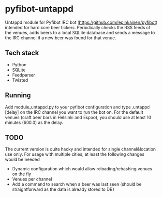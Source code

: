 pyfibot-untappd
===============

Untappd module for Pyfibot IRC bot (https://github.com/lepinkainen/pyfibot) intended for hard core beer tickers. Periodically checks the RSS feeds of the venues, adds beers to a local SQLite database and sends a message to the IRC channel if a new beer was found for that venue. 

## Tech stack ##

* Python
* SQLite
* Feedparser
* Twisted

## Running ##

Add module_untappd.py to your pyfibot configuration and type
.untappd [delay]
on the IRC channel you want to run the bot on. For the default venues (craft beer bars in Helsinki and Espoo), you should use at least 10 minutes (600.0) as the delay.

## TODO ##

The current version is quite hacky and intended for single channel&location use only. For usage with multiple cities, at least the following changes would be needed
* Dynamic configuration which would allow reloading/rehashing venues on the fly
* Venues per channel
* Add a command to search when a beer was last seen (should be straightforward as the data is already stored to DB)



